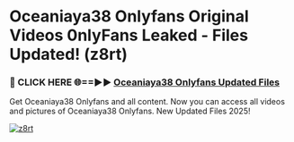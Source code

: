 # Oceaniaya38 Onlyfans Original Videos 0nlyFans Leaked - Files Updated! (z8rt)

<h3>🔴 CLICK HERE 🌐==►► <a href="https://tinyurl.com/2m67pmp6" rel="nofollow">Oceaniaya38 Onlyfans Updated Files</a></h3>

Get Oceaniaya38 Onlyfans and all content. Now you can access all videos and pictures of Oceaniaya38 Onlyfans. New Updated Files 2025!

[![z8rt](https://i.imgur.com/H4QAA4z.gif)](https://tinyurl.com/2m67pmp6)